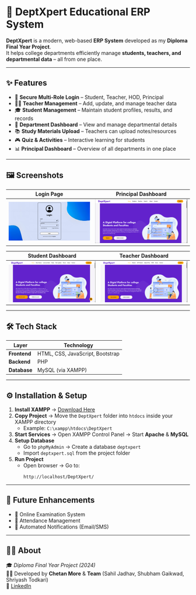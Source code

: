 # 📘 DeptXpert Educational ERP System 

**DeptXpert** is a modern, web-based **ERP System** developed as my **Diploma Final Year Project**.  
It helps college departments efficiently manage **students, teachers, and departmental data** – all from one place.  

---

## ✨ Features  

- 🔑 **Secure Multi-Role Login** – Student, Teacher, HOD, Principal  
- 🧑‍🏫 **Teacher Management** – Add, update, and manage teacher data  
- 🎓 **Student Management** – Maintain student profiles, results, and records  
- 🏫 **Department Dashboard** – View and manage departmental details  
- 📚 **Study Materials Upload** – Teachers can upload notes/resources  
- 🎮 **Quiz & Activities** – Interactive learning for students  
- 📊 **Principal Dashboard** – Overview of all departments in one place  

---

## 🖼️ Screenshots  

| **Login Page** | **Principal Dashboard** |  
|---------------|----------------------|  
| ![Login Page](./Screenshots/LoginPage.png) | ![Principal Homepage](./Screenshots/Principal_Homepage.png) |  

| **Student Dashboard** | **Teacher Dashboard** |  
|----------------------|----------------------|  
| ![Student Homepage](./Screenshots/Student_Homepage.png) | ![Teacher Homepage](./Screenshots/Teahcer_Homepage.png) |  

---

## 🛠️ Tech Stack  

| Layer | Technology |  
|------|------------|  
| **Frontend** | HTML, CSS, JavaScript, Bootstrap |  
| **Backend** | PHP |  
| **Database** | MySQL (via XAMPP) |  

---

## ⚙️ Installation & Setup  

1. **Install XAMPP** → [Download Here](https://www.apachefriends.org/index.html)  
2. **Copy Project** → Move the `DeptXpert` folder into `htdocs` inside your XAMPP directory  
   - Example: `C:\xampp\htdocs\DeptXpert`  
3. **Start Services** → Open XAMPP Control Panel → Start **Apache** & **MySQL**  
4. **Setup Database**  
   - Go to `phpMyAdmin` → Create a database `deptxpert`  
   - Import `deptxpert.sql` from the project folder  
5. **Run Project**  
   - Open browser → Go to:  
     ```
     http://localhost/DeptXpert/
     ```  

---

## 🚀 Future Enhancements  

- 📌 Online Examination System  
- 📌 Attendance Management  
- 📌 Automated Notifications (Email/SMS)  

---

## 👨‍💻 About  

🎓 *Diploma Final Year Project (2024)*  
👨‍💻 Developed by **Chetan More** & **Team** 
(Sahil Jadhav, Shubham Gaikwad, Shriyash Todkari)  
🔗 [LinkedIn](https://www.linkedin.com/in/chetan-more4596/)
